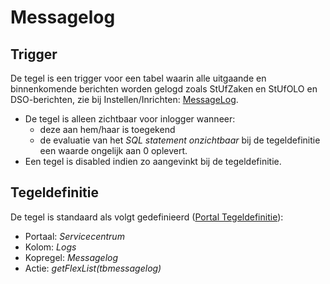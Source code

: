 # Messagelog

## Trigger

De tegel is een trigger voor een tabel waarin alle uitgaande en binnenkomende berichten worden gelogd zoals StUfZaken en StUfOLO en DSO-berichten, zie bij Instellen/Inrichten: [MessageLog](/docs/instellen_inrichten/messagelog.md).

* De tegel is alleen zichtbaar voor inlogger wanneer:
  * deze aan hem/haar is toegekend
  * de evaluatie van het *SQL statement onzichtbaar* bij de tegeldefinitie een waarde ongelijk aan 0 oplevert.
* Een tegel is disabled indien zo aangevinkt bij de tegeldefinitie.

## Tegeldefinitie

De tegel is standaard als volgt gedefinieerd ([Portal Tegeldefinitie](/docs/instellen_inrichten/portaldefinitie/portal_tegel.md)):

* Portaal: *Servicecentrum*
* Kolom: *Logs*
* Kopregel: *Messagelog*
* Actie: *getFlexList(tbmessagelog)*
